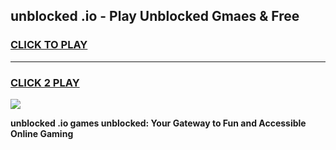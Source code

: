
## unblocked .io - Play Unblocked Gmaes & Free
<h3>
<a href="https://news.freeplayer.one?title=unblocked_.io&ref=16F">CLICK TO PLAY</a></h3>
<hr>

<h3>
<a href="https://news.freeplayer.one?title=unblocked_.io&ref=16F">CLICK 2 PLAY</a>
  
</h3>

<a href="https://news.freeplayer.one?title=unblocked_.io&ref=16F/"><img src="https://clearcache.store/games.png"></a>


**unblocked .io games unblocked: Your Gateway to Fun and Accessible Online Gaming**
